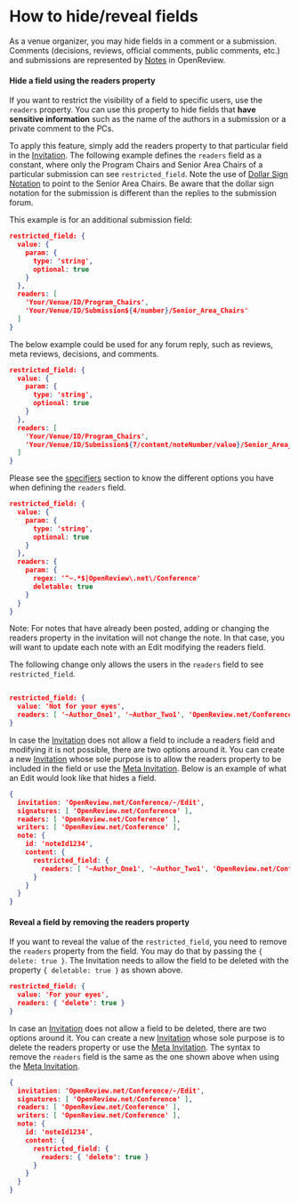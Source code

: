 # How to hide/reveal fields

As a venue organizer, you may hide fields in a comment or a submission. Comments (decisions, reviews, official comments, public comments, etc.) and submissions are represented by [Notes](../../reference/api-v2/entities/note/) in OpenReview.

#### Hide a field using the readers property

If you want to restrict the visibility of a field to specific users, use the `readers` property. You can use this property to hide fields that **have sensitive information** such as the name of the authors in a submission or a private comment to the PCs.

To apply this feature, simply add the readers property to that particular field in the [Invitation](../../reference/api-v2/entities/invitation.md). The following example defines the `readers` field as a constant, where only the Program Chairs and Senior Area Chairs of a particular submission can see `restricted_field`. Note the use of [Dollar Sign Notation](../../reference/api-v2/entities/invitation/dollar-sign-notation.md) to point to the Senior Area Chairs. Be aware that the dollar sign notation for the submission is different than the replies to the submission forum.

This example is for an additional submission field:

```json
restricted_field: {
  value: {
    param: {
      type: 'string',
      optional: true
    }
  },
  readers: [
    'Your/Venue/ID/Program_Chairs',
    'Your/Venue/ID/Submission${4/number}/Senior_Area_Chairs'
  ]
}
```

The below example could be used for any forum reply, such as reviews, meta reviews, decisions, and comments.

```json
restricted_field: {
  value: {
    param: {
      type: 'string',
      optional: true
    }
  },
  readers: [
    'Your/Venue/ID/Program_Chairs',
    'Your/Venue/ID/Submission${7/content/noteNumber/value}/Senior_Area_Chairs'
  ]
}
```

Please see the [specifiers](../../reference/api-v2/entities/invitation/specifiers.md) section to know the different options you have when defining the `readers` field.

```json
restricted_field: {
  value: {
    param: {
      type: 'string',
      optional: true
    }
  },
  readers: {
    param: {
      regex: '^~.*$|OpenReview\.net\/Conference'
      deletable: true
    }
  }
}
```

Note: For notes that have already been posted, adding or changing the readers property in the invitation will not change the note. In that case, you will want to update each note with an Edit modifying the readers field. &#x20;

The following change only allows the users in the `readers` field to see `restricted_field`.

```json

restricted_field: {
  value: 'Not for your eyes',
  readers: [ '~Author_One1', '~Author_Two1', 'OpenReview.net/Conference' ]
}
```

In case the [Invitation](../../reference/api-v2/entities/invitation.md) does not allow a field to include a readers field and modifying it is not possible, there are two options around it. You can create a new [Invitation](../../reference/api-v2/entities/invitation.md) whose sole purpose is to allow the readers property to be included in the field or use the [Meta Invitation](../../reference/api-v2/entities/invitation/types-and-structure.md#meta-invitations). Below is an example of what an Edit would look like that hides a field.

```json
{
  invitation: 'OpenReview.net/Conference/-/Edit',
  signatures: [ 'OpenReview.net/Conference' ],
  readers: [ 'OpenReview.net/Conference' ],
  writers: [ 'OpenReview.net/Conference' ],
  note: {
    id: 'noteId1234',
    content: {
      restricted_field: {
        readers: [ '~Author_One1', '~Author_Two1', 'OpenReview.net/Conference' ]
      }
    }
  }
}
```

#### Reveal a field by removing the readers property

If you want to reveal the value of the `restricted_field`, you need to remove the `readers` property from the field. You may do that by passing the `{ delete: true }`. The Invitation needs to allow the field to be deleted with the property `{ deletable: true }` as shown above.

```json
restricted_field: {
  value: 'For your eyes',
  readers: { 'delete': true }
}
```

In case an [Invitation](../../reference/api-v2/entities/invitation.md) does not allow a field to be deleted, there are two options around it. You can create a new [Invitation](../../reference/api-v2/entities/invitation.md) whose sole purpose is to delete the readers property or use the [Meta Invitation](../../reference/api-v2/entities/invitation/types-and-structure.md#meta-invitations). The syntax to remove the `readers` field is the same as the one shown above when using the [Meta Invitation](../../reference/api-v2/entities/invitation/types-and-structure.md#meta-invitations).

```json
{
  invitation: 'OpenReview.net/Conference/-/Edit',
  signatures: [ 'OpenReview.net/Conference' ],
  readers: [ 'OpenReview.net/Conference' ],
  writers: [ 'OpenReview.net/Conference' ],
  note: {
    id: 'noteId1234',
    content: {
      restricted_field: {
        readers: { 'delete': true }
      }
    }
  }
}
```
